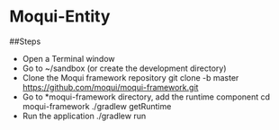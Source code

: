 # Moqui-Entity
##Steps
* Open a Terminal window
* Go to ~/sandbox (or create the development directory)
* Clone the Moqui framework repository
git clone -b master https://github.com/moqui/moqui-framework.git
* Go to
*moqui-framework directory, add the runtime component
cd moqui-framework
./gradlew getRuntime
* Run the application
./gradlew run
